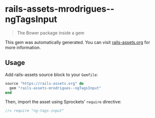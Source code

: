 # rails-assets-mrodrigues--ngTagsInput

> The Bower package inside a gem

This gem was automatically generated. You can visit [rails-assets.org](https://rails-assets.org) for more information.

## Usage

Add rails-assets source block to your `Gemfile`:

```ruby
source "https://rails-assets.org" do
  gem "rails-assets-mrodrigues--ngTagsInput"
end

```

Then, import the asset using Sprockets’ `require` directive:

```js
//= require "ng-tags-input"
```
